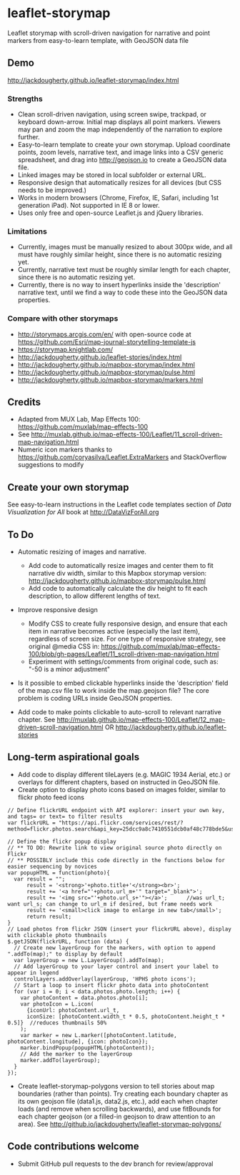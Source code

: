 # leaflet-storymap
Leaflet storymap with scroll-driven navigation for narrative and point markers from easy-to-learn template, with GeoJSON data file

## Demo
http://jackdougherty.github.io/leaflet-storymap/index.html

### Strengths
- Clean scroll-driven navigation, using screen swipe, trackpad, or keyboard down-arrow. Initial map displays all point markers. Viewers may pan and zoom the map independently of the narration to explore further.
- Easy-to-learn template to create your own storymap. Upload coordinate points, zoom levels, narrative text, and image links into a CSV generic spreadsheet, and drag into http://geojson.io to create a GeoJSON data file.
- Linked images may be stored in local subfolder or external URL.
- Responsive design that automatically resizes for all devices (but CSS needs to be improved.)
- Works in modern browsers (Chrome, Firefox, IE, Safari, including 1st generation iPad). Not supported in IE 8 or lower.
- Uses only free and open-source Leaflet.js and jQuery libraries.

### Limitations
- Currently, images must be manually resized to about 300px wide, and all must have roughly similar height, since there is no automatic resizing yet.
- Currently, narrative text must be roughly similar length for each chapter, since there is no automatic resizing yet.
- Currently, there is no way to insert hyperlinks inside the 'description' narrative text, until we find a way to code these into the GeoJSON data properties.

### Compare with other storymaps
- http://storymaps.arcgis.com/en/ with open-source code at https://github.com/Esri/map-journal-storytelling-template-js
- https://storymap.knightlab.com/
- http://jackdougherty.github.io/leaflet-stories/index.html
- http://jackdougherty.github.io/mapbox-storymap/index.html
- http://jackdougherty.github.io/mapbox-storymap/pulse.html
- http://jackdougherty.github.io/mapbox-storymap/markers.html

## Credits
- Adapted from MUX Lab, Map Effects 100: https://github.com/muxlab/map-effects-100
- See http://muxlab.github.io/map-effects-100/Leaflet/11_scroll-driven-map-navigation.html
- Numeric icon markers thanks to https://github.com/coryasilva/Leaflet.ExtraMarkers and StackOverflow suggestions to modify

## Create your own storymap

See easy-to-learn instructions in the Leaflet code templates section of *Data Visualization for All* book at http://DataVizForAll.org

## To Do

- Automatic resizing of images and narrative.
  - Add code to automatically resize images and center them to fit narrative div width, similar to this Mapbox storymap version: http://jackdougherty.github.io/mapbox-storymap/pulse.html
  - Add code to automatically calculate the div height to fit each description, to allow different lengths of text.

- Improve responsive design
  - Modify CSS to create fully responsive design, and ensure that each item in narrative becomes active (especially the last item), regardless of screen size. For one type of responsive strategy, see original @media CSS in: https://github.com/muxlab/map-effects-100/blob/gh-pages/Leaflet/11_scroll-driven-map-navigation.html
  - Experiment with settings/comments from original code, such as: "-50 is a minor adjustment"

- Is it possible to embed clickable hyperlinks inside the 'description' field of the map.csv file to work inside the map.geojson file? The core problem is coding URLs inside GeoJSON properties.

- Add code to make points clickable to auto-scroll to relevant narrative chapter. See http://muxlab.github.io/map-effects-100/Leaflet/12_map-driven-scroll-navigation.html OR http://jackdougherty.github.io/leaflet-stories


## Long-term aspirational goals
- Add code to display different tileLayers (e.g. MAGIC 1934 Aerial, etc.) or overlays for different chapters, based on  instructed in GeoJSON file.
- Create option to display photo icons based on images folder, similar to flickr photo feed icons
```
// Define flickrURL endpoint with API explorer: insert your own key, and tags= or text= to filter results
var flickrURL = "https://api.flickr.com/services/rest/?method=flickr.photos.search&api_key=25dcc9a8c7410551dcb0af48c778bde5&user_id=56513965%40N06&tags=HPHS&extras=geo%2Curl_t%2Curl_s%2Curl_m%2Ctitle&format=json&nojsoncallback=1";

// Define the flickr popup display
// ** TO DO: Rewrite link to view original source photo directly on Flickr
// ** POSSIBLY include this code directly in the functions below for easier sequencing by novices
var popupHTML = function(photo){
  var result = "";
      result = '<strong>'+photo.title+'</strong><br>';
      result += '<a href="'+photo.url_m+'" target="_blank">';
      result += '<img src="'+photo.url_s+'"></a>';      //was url_t; want url_s; can change to url_m if desired, but frame needs work
      result += '<small>click image to enlarge in new tab</small>';
      return result;
}
// Load photos from flickr JSON (insert your flickrURL above), display with clickable photo thumbnails
$.getJSON(flickrURL, function (data) {
  // Create new layerGroup for the markers, with option to append ".addTo(map);" to display by default
  var layerGroup = new L.LayerGroup().addTo(map);
  // Add layerGroup to your layer control and insert your label to appear in legend
  controlLayers.addOverlay(layerGroup, 'HPHS photo icons');
  // Start a loop to insert flickr photo data into photoContent
  for (var i = 0; i < data.photos.photo.length; i++) {
    var photoContent = data.photos.photo[i];
    var photoIcon = L.icon(
      {iconUrl: photoContent.url_t,
      iconSize: [photoContent.width_t * 0.5, photoContent.height_t * 0.5]}  //reduces thumbnails 50%
    );
    var marker = new L.marker([photoContent.latitude, photoContent.longitude], {icon: photoIcon});
    marker.bindPopup(popupHTML(photoContent));
    // Add the marker to the layerGroup
    marker.addTo(layerGroup);
  }
});
```
- Create leaflet-storymap-polygons version to tell stories about map boundaries (rather than points). Try creating each boundary chapter as its own geojson file (data1.js, data2.js, etc.), add each when chapter loads (and remove when scrolling backwards), and use fitBounds for each chapter geojson (or a filled-in geojson to draw attention to an area). See http://github.io/jackdougherty/leaflet-storymap-polygons/

## Code contributions welcome
- Submit GitHub pull requests to the dev branch for review/approval
